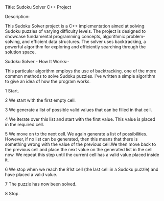 Title: Sudoku Solver C++ Project

Description:

This Sudoku Solver project is a C++ implementation aimed at solving Sudoku puzzles of varying difficulty levels. The project is designed to showcase fundamental programming concepts, algorithmic problem-solving, and efficient data structures. The solver uses backtracking, a powerful algorithm for exploring and efficiently searching through the solution space.


Sudoku Solver - How It Works:- 

This particular algorithm employs the use of backtracking, one of the more common methods to solve Sudoku puzzles. I've written a simple algorithm to give an idea of how the program works.

1 Start.

2 We start with the first empty cell.

3 We generate a list of possible valid values that can be filled in that cell.

4 We iterate over this list and start with the first value. This value is placed in the required cell.

5 We move on to the next cell. We again generate a list of possibilities. However, if no list can be generated, then this means that there is something wrong with the value of the previous cell.We then move back to the previous cell and place the next value on the generated list in the cell now. We repeat this step until the current cell has a valid value placed inside it.

6 We stop when we reach the 81st cell (the last cell in a Sudoku puzzle) and have placed a valid value.

7 The puzzle has now been solved.

8 Stop.
